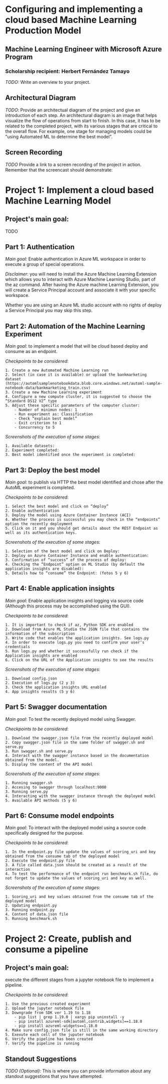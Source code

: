 # Configuring and implementing a cloud based Machine Learning Production Model
## Machine Learning Engineer with Microsoft Azure Program
### Scholarship recipient: Herbert Fernández Tamayo

*TODO:* Write an overview to your project.

## Architectural Diagram
*TODO*: Provide an architectual diagram of the project and give an introduction of each step. An architectural diagram is an image that helps visualize the flow of operations from start to finish. In this case, it has to be related to the completed project, with its various stages that are critical to the overall flow. For example, one stage for managing models could be "using Automated ML to determine the best model". 

## Screen Recording
*TODO* Provide a link to a screen recording of the project in action. Remember that the screencast should demonstrate:


# Project 1: Implement a cloud based Machine Learning Model

## Project's main goal:
TODO

## Part 1: Authentication
*Main goal*: Enable authentication in Azure ML workspace in order to execute a group of special operations. 

*Disclaimer*: you will need to install the Azure Machine Learning Extension which allows you to interact with Azure Machine Learning Studio, part of the az command. After having the Azure machine Learning Extension, you will create a Service Principal account and associate it with your specific workspace. 

Whether you are using an Azure ML studio account with no rights of deploy a Service Principal you may skip this step.

## Part 2: Automation of the Machine Learning Experiment
*Main goal*: to implement a model that will be cloud based deploy and consume as an endpoint. 

*Checkpoints to be considered*: 

    1. Create a new Automated Machine Learning run
    2. Select (in case it is available) or upload the bankmarketing dataset (https://automlsamplenotebookdata.blob.core.windows.net/automl-sample-notebook-data/bankmarketing_train.csv)
    3. Create a new Machine Learning experiment
    4. Configure a new compute cluster, it is suggested to choose the “Standard DS12 V2” type
    5. Adjust these specific parameters of the computer cluster:
        - Number of minimun nodes: 1
        - Run experiment as: Classification
        - Check “explain best model”
        - Exit criterion to 1
        - Concurrency to 5

*Screenshots of the execution of some stages*:

    1. Available datasets:
    2. Experiment completed:
    3. Best model identified once the experiment is completed:
        
        
## Part 3: Deploy the best model
*Main goal*: to publish via HTTP the best model identified and chose after the AutoML experiment is completed. 

*Checkpoints to be considered*: 

    1. Select the best model and click on “deploy”
    2. Enable authentication
    3. Deploy the model using Azure Container Instance (ACI)
    4. Whether the process is successful you may check in the “endpoints” option the recently deployment
    5. Click on it and you should get details about the REST Endpoint as well as its authentication keys.

*Screenshots of the execution of some stages*:

    1. Selection of the best model and click on Deploy:
    2. Deploy on Azure Container Instance and enable authentication:
    3. Confirmation of “success” of the process of deploy:
    4. Checking the “Endpoint” option on ML Studio (by default the application insights are disabled):
    5. Details how to “consume” the Endpoint: (fotos 5 y 6)
        
## Part 4: Enable application insights
*Main goal*: Enable application insights and logging via source code (Although this process may be accomplished using the GUI).

*Checkpoints to be considered*: 

    1. It is important to check if az, Python SDK are enabled
    2. Download from Azure ML Studio the JSON file that contains the information of the subscription
    3. Write code that enables the application insights. See logs.py
    4. In order to execute logs.py you need to confirm your user’s credentials
    5. Run logs.py and whether it successfully run check if the Application insights are enabled
    6. Click on the URL of the Application insights to see the results

*Screenshots of the execution of some stages*:

    1. Download config.json
    2. Execution of logs.py (2 y 3)
    3. Check the application insights URL enabled 
    4. App insights results (5 y 6)

## Part 5: Swagger documentation
*Main goal*: To test the recently deployed model using Swagger.

*Checkpoints to be considered*: 

    1. Download the swagger.json file from the recently deployed model
    2. Copy swagger.json file in the same folder of swagger.sh and serve.py
    3. Run swagger.sh and serve.py
    4. Interact with the swagger instance based in the documentation obtained from the model.
    5. Display the content of the API model

*Screenshots of the execution of some stages*:

    1. Running swagger.sh
    2. Accesing to swagger through localhost:9000
    3. Running serve.py
    4. Interacting with the swagger instance through the deployed model
    5. Available API methods (5 y 6) 
        
## Part 6: Consume model endpoints
*Main goal*: To interact with the deployed model using a source code specifically designed for the purpose.

*Checkpoints to be considered*: 

    1. In the endpoint.py file update the values of scoring_uri and key obtained from the consume tab of the deployed model
    2. Execute the endpoint.py file
    3. A file called data.json should be created as a result of the interaction
    4. To test the performance of the endpoint run benchmark.sh file, do not forget to update the values of scoring_uri and key as well.

*Screenshots of the execution of some stages*:

    1. Scoring_uri and key values obtained from the consume tab of the deployed model
    2. Updating endpoint.py
    3. Running endpoint.py
    4. Content of data.json file
    5. Running benchmark.sh
        
        
# Project 2: Create, publish and consume a pipeline

## Project's main goal:
execute the different stages from a jupyter notebook file to implement a pipeline.

*Checkpoints to be considered*: 

    1. Use the previous created experiment
    2. Upload the jupyter notebook file
    3. Downgrade from SDK ver 1.19 to 1.18
        - pip list | grep 1.19.0 | xargs pip uninstall -y
        - pip install azureml-sdk[automl,contrib,widgets]==1.18.0
        - pip install azureml-widgets==1.18.0
    4. Make sure config.json file is still in the same working directory
    5. Exexute each cell of the juputer notebook
    6. Verify the pipeline has been created
    7. Verify the pipeline is running

## Standout Suggestions
*TODO (Optional):* This is where you can provide information about any standout suggestions that you have attempted.
